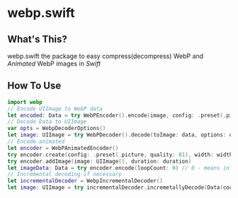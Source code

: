 # webp.swift

## What's This?

webp.swift the package to easy compress(decompress) WebP and *Animated* WebP images in *Swift*
 
## How To Use

```swift
import webp
// Encode UIImage to WebP data
let encoded: Data = try WebPEncoder().encode(image, config: .preset(.picture, quality: 81))
// Decode Data to UIImage
var opts = WebpDecoderOptions()
let image: UIImage = try WebPDecoder().decode(toImage: data, options: opts)
// Encode animated
let encoder = WebPAnimatedEncoder()
try encoder.create(config: .preset(.picture, quality: 81), width: width, height: height)
try encoder.addImage(image: UIImage(), duration: duration)
let imageData: Data = try encoder.encode(loopCount: 0) // 0 - means infinity 
// Incremental decoding if necessary
let incrementalDecoder = WebpIncrementalDecoder()
let image: UIImage = try incrementalDecoder.incremetallyDecode(Data(count: 10))
```
